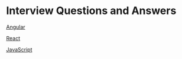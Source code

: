 # Interview Questions and Answers

[Angular](https://github.com/satty1987/interview-questions/blob/master/Angular-interview-questions/readme.md)

[React](https://github.com/satty1987/interview-questions/blob/master/Reactjs-interview-questions/README.md)

[JavaScript](https://github.com/satty1987/interview-questions/blob/master/JavaScript-interview-questions/README.md)